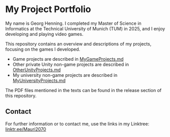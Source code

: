 # My Project Portfolio

My name is Georg Henning. I completed my Master of Science in Informatics at the Technical University of Munich (TUM) in 2025, and I enjoy developing and playing video games.

This repository contains an overview and descriptions of my projects, focusing on the games I developed.

* Game projects are described in [MyGameProjects.md](MyGameProjects.md)
* Other private Unity non-game projects are described in [OtherUnityProjects.md](OtherUnityProjects.md)
* My university non-game projects are described in [MyUniversityProjects.md](MyUniversityProjects.md)

The PDF files mentioned in the texts can be found in the release section of this repository.

## Contact

For further information or to contact me, use the links in my Linktree: [linktr.ee/Mauri2070](https://linktr.ee/Mauri2070)

